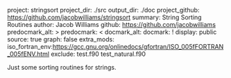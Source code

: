 project: stringsort
project_dir: ./src
output_dir: ./doc
project_github: https://github.com/jacobwilliams/stringsort
summary: String Sorting Routines
author: Jacob Williams
github: https://github.com/jacobwilliams
predocmark_alt: >
predocmark: <
docmark_alt:
docmark: !
display: public
source: true
graph: false
extra_mods: iso_fortran_env:https://gcc.gnu.org/onlinedocs/gfortran/ISO_005fFORTRAN_005fENV.html
exclude: test.f90
         test_natural.f90

Just some sorting routines for strings.
